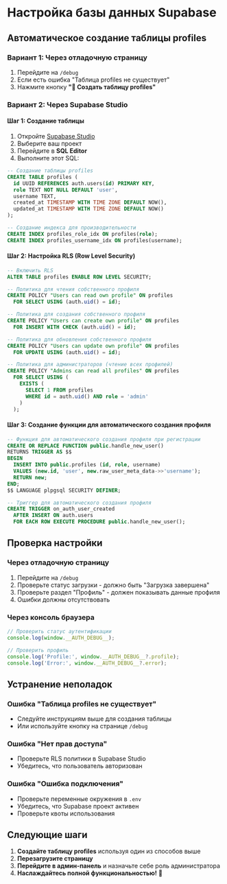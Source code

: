 # Настройка базы данных Supabase

## Автоматическое создание таблицы profiles

### Вариант 1: Через отладочную страницу
1. Перейдите на `/debug`
2. Если есть ошибка "Таблица profiles не существует"
3. Нажмите кнопку **"🔧 Создать таблицу profiles"**

### Вариант 2: Через Supabase Studio

#### Шаг 1: Создание таблицы
1. Откройте [Supabase Studio](https://supabase.com/dashboard)
2. Выберите ваш проект
3. Перейдите в **SQL Editor**
4. Выполните этот SQL:

```sql
-- Создание таблицы profiles
CREATE TABLE profiles (
  id UUID REFERENCES auth.users(id) PRIMARY KEY,
  role TEXT NOT NULL DEFAULT 'user',
  username TEXT,
  created_at TIMESTAMP WITH TIME ZONE DEFAULT NOW(),
  updated_at TIMESTAMP WITH TIME ZONE DEFAULT NOW()
);

-- Создание индекса для производительности
CREATE INDEX profiles_role_idx ON profiles(role);
CREATE INDEX profiles_username_idx ON profiles(username);
```

#### Шаг 2: Настройка RLS (Row Level Security)
```sql
-- Включить RLS
ALTER TABLE profiles ENABLE ROW LEVEL SECURITY;

-- Политика для чтения собственного профиля
CREATE POLICY "Users can read own profile" ON profiles
  FOR SELECT USING (auth.uid() = id);

-- Политика для создания собственного профиля
CREATE POLICY "Users can create own profile" ON profiles
  FOR INSERT WITH CHECK (auth.uid() = id);

-- Политика для обновления собственного профиля
CREATE POLICY "Users can update own profile" ON profiles
  FOR UPDATE USING (auth.uid() = id);

-- Политика для администраторов (чтение всех профилей)
CREATE POLICY "Admins can read all profiles" ON profiles
  FOR SELECT USING (
    EXISTS (
      SELECT 1 FROM profiles
      WHERE id = auth.uid() AND role = 'admin'
    )
  );
```

#### Шаг 3: Создание функции для автоматического создания профиля
```sql
-- Функция для автоматического создания профиля при регистрации
CREATE OR REPLACE FUNCTION public.handle_new_user()
RETURNS TRIGGER AS $$
BEGIN
  INSERT INTO public.profiles (id, role, username)
  VALUES (new.id, 'user', new.raw_user_meta_data->>'username');
  RETURN new;
END;
$$ LANGUAGE plpgsql SECURITY DEFINER;

-- Триггер для автоматического создания профиля
CREATE TRIGGER on_auth_user_created
  AFTER INSERT ON auth.users
  FOR EACH ROW EXECUTE PROCEDURE public.handle_new_user();
```

## Проверка настройки

### Через отладочную страницу
1. Перейдите на `/debug`
2. Проверьте статус загрузки - должно быть "Загрузка завершена"
3. Проверьте раздел "Профиль" - должен показывать данные профиля
4. Ошибки должны отсутствовать

### Через консоль браузера
```javascript
// Проверить статус аутентификации
console.log(window.__AUTH_DEBUG__);

// Проверить профиль
console.log('Profile:', window.__AUTH_DEBUG__?.profile);
console.log('Error:', window.__AUTH_DEBUG__?.error);
```

## Устранение неполадок

### Ошибка "Таблица profiles не существует"
- Следуйте инструкциям выше для создания таблицы
- Или используйте кнопку на странице `/debug`

### Ошибка "Нет прав доступа"
- Проверьте RLS политики в Supabase Studio
- Убедитесь, что пользователь авторизован

### Ошибка "Ошибка подключения"
- Проверьте переменные окружения в `.env`
- Убедитесь, что Supabase проект активен
- Проверьте квоты использования

## Следующие шаги

1. **Создайте таблицу profiles** используя один из способов выше
2. **Перезагрузите страницу**
3. **Перейдите в админ-панель** и назначьте себе роль администратора
4. **Наслаждайтесь полной функциональностью!** 🎉